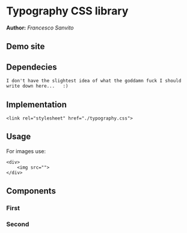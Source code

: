 # Typography CSS library
**Author:** *Francesco Sanvito*
## Demo site
    
## Dependecies
    I don't have the slightest idea of what the goddamn fuck I should write down here...   :)
## Implementation

```
<link rel="stylesheet" href="./typography.css">
```

## Usage
For images use:
    
```
<div>
    <img src="">
</div>
```

## Components
### First
### Second
